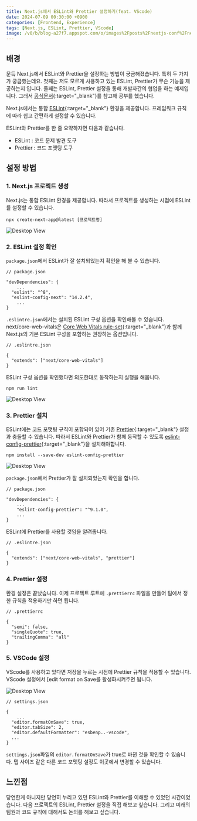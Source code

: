 ```yaml
---
title: Next.js에서 ESLint와 Prettier 설정하기(feat. VScode)
date: 2024-07-09 00:30:00 +0900
categories: [Frontend, Experience]
tags: [Next.js, ESLint, Prettier, VScode]
image: /v0/b/blog-a27f7.appspot.com/o/images%2Fposts%2Fnextjs-conf%2Fnextjs.png?alt=media&token=09247773-9707-4dd1-b3ca-3fe7f943497a
---
```


## 배경
문득 Next.js에서 ESLint와 Prettier을 설정하는 방법이 궁금해졌습니다. 특히 두 가지가 궁금했는데요. 첫째는 저도 모르게 사용하고 있는 ESLint, Prettier가 무슨 기능을 제공하는지 입니다. 둘째는 ESLint, Prettier 설정을 통해 개발자간의 협업을 하는 예제입니다. 그래서 [공식문서](https://nextjs.org/docs/app/building-your-application/configuring/eslint){:target="\_blank"}를 참고해 공부를 했습니다.

Next.js에서는 통합 [ESLint](https://eslint.org/){:target="\_blank"} 환경을 제공합니다. 프레임워크 규칙에 따라 쉽고 간편하게 설정할 수 있습니다.

ESLint와 Prettier를 한 줄 요약하자면 다음과 같습니다.
- ESLint : 코드 문제 발견 도구
- Prettier : 코드 포맷팅 도구

## 설정 방법

### 1. Next.js 프로젝트 생성
Next.js는 통합 ESLint 환경을 제공합니다. 따라서 프로젝트를 생성하는 시점에 ESLint를 설정할 수 있습니다.

```shell
npx create-next-app@latest [프로젝트명]
```

![Desktop View](https://firebasestorage.googleapis.com/v0/b/blog-a27f7.appspot.com/o/images%2Fposts%2Fnextjs-eslint-and-prettier%2Fimage-1.png?alt=media&token=ee532642-691a-4b9f-8b1c-d3f6b9519cc8)

### 2. ESLint 설정 확인
`package.json`에서 ESLint가 잘 설치되었는지 확인을 해 볼 수 있습니다.

```react
// package.json

"devDependencies": {
	...
  "eslint": "^8",
  "eslint-config-next": "14.2.4",
	...
}
```

`.eslintre.json`에서는 설치된 ESLint 구성 옵션을 확인해볼 수 있습니다. next/core-web-vitals은 [Core Web Vitals rule-set](https://web.dev/articles/vitals?hl=ko){:target="\_blank"}과 함께 Next.js의 기본 ESLint 구성을 포함하는 권장하는 옵션입니다.

```react
// .eslintre.json

{
  "extends": ["next/core-web-vitals"]
}
```

ESLint 구성 옵션을 확인했다면 의도한대로 동작하는지 실행을 해봅니다.

```shell
npm run lint
```

![Desktop View](https://firebasestorage.googleapis.com/v0/b/blog-a27f7.appspot.com/o/images%2Fposts%2Fnextjs-eslint-and-prettier%2Fimage-2.png?alt=media&token=418773dc-8ad9-408e-8daf-e372467fe248)

### 3. Prettier 설치
ESLint에는 코드 포맷팅 규칙이 포함되어 있어 기존 [Prettier](https://prettier.io/){:target="\_blank"} 설정과 충돌할 수 있습니다. 따라서 ESLint와 Prettier가 함께 동작할 수 있도록 [eslint-config-prettier](https://github.com/prettier/eslint-config-prettier){:target="\_blank"}을 설치해야합니다.

```shell
npm install --save-dev eslint-config-prettier
```

![Desktop View](https://firebasestorage.googleapis.com/v0/b/blog-a27f7.appspot.com/o/images%2Fposts%2Fnextjs-eslint-and-prettier%2Fimage-3.png?alt=media&token=169ccd84-cb3f-4fe8-9883-d130beb26935)

`package.json`에서 Prettier가 잘 설치되었는지 확인을 합니다.

```react
// package.json

"devDependencies": {
	...
	"eslint-config-prettier": "^9.1.0",
	...
}
```

ESLint에 Prettier를 사용할 것임을 알려줍니다.

```react
// .eslintre.json

{
  "extends": ["next/core-web-vitals", "prettier"]
}
```

### 4. Prettier 설정
환경 설정은 끝났습니다. 이제 프로젝트 루트에 `.prettierrc` 파일을 만들어 팀에서 정한 규칙을 적용하기만 하면 됩니다.

```react
// .prettierrc

{
  "semi": false,
  "singleQuote": true,
  "trailingComma": "all"
}
```

### 5. VSCode 설정
VScode를 사용하고 있다면 저장을 누르는 시점에 Prettier 규칙을 적용할 수 있습니다. VScode 설정에서 [edit format on Save를 활성화시켜주면 됩니다.

![Desktop View](https://firebasestorage.googleapis.com/v0/b/blog-a27f7.appspot.com/o/images%2Fposts%2Fnextjs-eslint-and-prettier%2Fimage-4.png?alt=media&token=dbbf8789-5933-4ae1-9d18-6a8e5706db8d)

```react
// settings.json

{
	...
  "editor.formatOnSave": true,
  "editor.tabSize": 2,
  "editor.defaultFormatter": "esbenp..-vscode",
  ...
}
```

`settings.json`파일의 `editor.formatOnSave`가 true로 바뀐 것을 확인할 수 있습니다. 탭 사이즈 같은 다른 코드 포맷팅 설정도 이곳에서 변경할 수 있습니다.

## 느낀점
당연한게 아니지만 당연히 누리고 있던 ESLint와 Prettier를 이해할 수 있었던 시간이었습니다. 다음 프로젝트의 ESLint, Prettier 설정을 직접 해보고 싶습니다. 그리고 미래의 팀원과 코드 규칙에 대해서도 논의를 해보고 싶습니다.